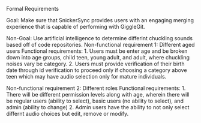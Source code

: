 Formal Requirements

Goal: Make sure that SnickerSync provides users with an engaging merging experience that is capable of performing with GiggleGit.


Non-Goal: Use artificial intelligence to determine differint chuckling sounds based off of code repositories.
   Non-functional requirement 1: Different aged users
       Functional requirements:
       1. Users must be enter age and be broken down into age groups, child teen, young adult, and adult, where chuckling noises vary be category.
      2. Users must provide verification of their birth date through id verification to proceed only if choosing a category above teen which may have audio selection only for mature individuals.
          


   Non-functional requirement 2: Different roles
       Functional requirements:
       1. There will be different permission levels along with age, wherein there will be regular users (ability to select), basic users (no ability to select), and admin (ability to change)
      2. Admin users have the ability to not only select differnt audio choices but edit, remove or modify.
      


